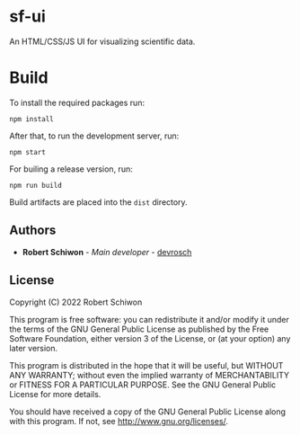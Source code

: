 # sf-ui

An HTML/CSS/JS UI for visualizing scientific data.

# Build

To install the required packages run:
```
npm install
```


After that, to run the development server, run:
```
npm start
```

For builing a release version, run:
```
npm run build
```

Build artifacts are placed into the `dist` directory.

## Authors

* **Robert Schiwon** - *Main developer* - [devrosch](https://gitlab.com/devrosch)

## License

Copyright (C) 2022 Robert Schiwon

This program is free software: you can redistribute it and/or modify it under the terms of the GNU General Public License as published by the Free Software Foundation, either version 3 of the License, or (at your option) any later version.

This program is distributed in the hope that it will be useful, but WITHOUT ANY WARRANTY; without even the implied warranty of MERCHANTABILITY or FITNESS FOR A PARTICULAR PURPOSE. See the GNU General Public License for more details.

You should have received a copy of the GNU General Public License along with this program.  If not, see <http://www.gnu.org/licenses/>.
